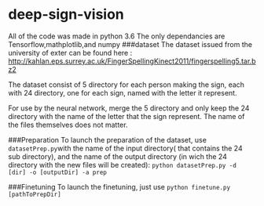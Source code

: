 # deep-sign-vision

All of the code was made in python 3.6
The only dependancies are Tensorflow,mathplotlib,and numpy
###dataset
The dataset issued from the university of exter can be found here : http://kahlan.eps.surrey.ac.uk/FingerSpellingKinect2011/fingerspelling5.tar.bz2

The dataset consist of 5 directory for each person making the sign, each with 24 directory, one for each sign, named with the letter it represent.

For use by the neural network, merge the 5 directory and only keep the 24 directory with the name of the letter that the sign represent. The name of the files themselves does not matter.

###Preparation
To launch the preparation of the dataset, use `datasetPrep.py`with the name of the input directory( that contains the 24 sub directory), and the name of the output directory (in wich the 24 directory with the new files will be created):
`python datasetPrep.py -d [dir] -o [outputDir] -a prep`

###Finetuning
To launch the finetuning, just use `python finetune.py [pathToPrepDir]`
